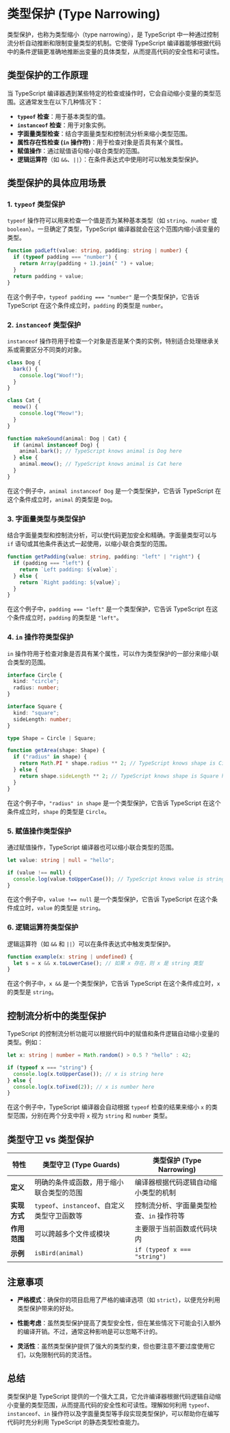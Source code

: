 # 类型保护 (Type Narrowing)

类型保护，也称为类型缩小（type narrowing），是 TypeScript 中一种通过控制流分析自动推断和限制变量类型的机制。它使得 TypeScript 编译器能够根据代码中的条件逻辑更准确地推断出变量的具体类型，从而提高代码的安全性和可读性。

## 类型保护的工作原理

当 TypeScript 编译器遇到某些特定的检查或操作时，它会自动缩小变量的类型范围。这通常发生在以下几种情况下：

- **`typeof` 检查**：用于基本类型的值。
- **`instanceof` 检查**：用于对象实例。
- **字面量类型检查**：结合字面量类型和控制流分析来缩小类型范围。
- **属性存在性检查 (`in` 操作符)**：用于检查对象是否具有某个属性。
- **赋值操作**：通过赋值语句缩小联合类型的范围。
- **逻辑运算符**（如 `&&`、`||`）：在条件表达式中使用时可以触发类型保护。

## 类型保护的具体应用场景

### 1. `typeof` 类型保护

`typeof` 操作符可以用来检查一个值是否为某种基本类型（如 `string`、`number` 或 `boolean`）。一旦确定了类型，TypeScript 编译器就会在这个范围内缩小该变量的类型。

```typescript
function padLeft(value: string, padding: string | number) {
  if (typeof padding === "number") {
    return Array(padding + 1).join(" ") + value;
  }
  return padding + value;
}
```

在这个例子中，`typeof padding === "number"` 是一个类型保护，它告诉 TypeScript 在这个条件成立时，`padding` 的类型是 `number`。

### 2. `instanceof` 类型保护

`instanceof` 操作符用于检查一个对象是否是某个类的实例，特别适合处理继承关系或需要区分不同类的对象。

```typescript
class Dog {
  bark() {
    console.log("Woof!");
  }
}

class Cat {
  meow() {
    console.log("Meow!");
  }
}

function makeSound(animal: Dog | Cat) {
  if (animal instanceof Dog) {
    animal.bark(); // TypeScript knows animal is Dog here
  } else {
    animal.meow(); // TypeScript knows animal is Cat here
  }
}
```

在这个例子中，`animal instanceof Dog` 是一个类型保护，它告诉 TypeScript 在这个条件成立时，`animal` 的类型是 `Dog`。

### 3. 字面量类型与类型保护

结合字面量类型和控制流分析，可以使代码更加安全和精确。字面量类型可以与 `if` 语句或其他条件表达式一起使用，以缩小联合类型的范围。

```typescript
function getPadding(value: string, padding: "left" | "right") {
  if (padding === "left") {
    return `Left padding: ${value}`;
  } else {
    return `Right padding: ${value}`;
  }
}
```

在这个例子中，`padding === "left"` 是一个类型保护，它告诉 TypeScript 在这个条件成立时，`padding` 的类型是 `"left"`。

### 4. `in` 操作符类型保护

`in` 操作符用于检查对象是否具有某个属性，可以作为类型保护的一部分来缩小联合类型的范围。

```typescript
interface Circle {
  kind: "circle";
  radius: number;
}

interface Square {
  kind: "square";
  sideLength: number;
}

type Shape = Circle | Square;

function getArea(shape: Shape) {
  if ("radius" in shape) {
    return Math.PI * shape.radius ** 2; // TypeScript knows shape is Circle here
  } else {
    return shape.sideLength ** 2; // TypeScript knows shape is Square here
  }
}
```

在这个例子中，`"radius" in shape` 是一个类型保护，它告诉 TypeScript 在这个条件成立时，`shape` 的类型是 `Circle`。

### 5. 赋值操作类型保护

通过赋值操作，TypeScript 编译器也可以缩小联合类型的范围。

```typescript
let value: string | null = "hello";

if (value !== null) {
  console.log(value.toUpperCase()); // TypeScript knows value is string here
}
```

在这个例子中，`value !== null` 是一个类型保护，它告诉 TypeScript 在这个条件成立时，`value` 的类型是 `string`。

### 6. 逻辑运算符类型保护

逻辑运算符（如 `&&` 和 `||`）可以在条件表达式中触发类型保护。

```typescript
function example(x: string | undefined) {
  let s = x && x.toLowerCase(); // 如果 x 存在，则 x 是 string 类型
}
```

在这个例子中，`x &&` 是一个类型保护，它告诉 TypeScript 在这个条件成立时，`x` 的类型是 `string`。

## 控制流分析中的类型保护

TypeScript 的控制流分析功能可以根据代码中的赋值和条件逻辑自动缩小变量的类型。例如：

```typescript
let x: string | number = Math.random() > 0.5 ? "hello" : 42;

if (typeof x === "string") {
  console.log(x.toUpperCase()); // x is string here
} else {
  console.log(x.toFixed(2)); // x is number here
}
```

在这个例子中，TypeScript 编译器会自动根据 `typeof` 检查的结果来缩小 `x` 的类型范围，分别在两个分支中将 `x` 视为 `string` 和 `number` 类型。

## 类型守卫 vs 类型保护

| 特性         | 类型守卫 (Type Guards)                       | 类型保护 (Type Narrowing)                 |
| ------------ | -------------------------------------------- | ----------------------------------------- |
| **定义**     | 明确的条件或函数，用于缩小联合类型的范围     | 编译器根据代码逻辑自动缩小类型的机制      |
| **实现方式** | `typeof`、`instanceof`、自定义类型守卫函数等 | 控制流分析、字面量类型检查、`in` 操作符等 |
| **作用范围** | 可以跨越多个文件或模块                       | 主要限于当前函数或代码块内                |
| **示例**     | `isBird(animal)`                             | `if (typeof x === "string")`              |

## 注意事项

- **严格模式**：确保你的项目启用了严格的编译选项（如 `strict`），以便充分利用类型保护带来的好处。
- **性能考虑**：虽然类型保护提高了类型安全性，但在某些情况下可能会引入额外的编译开销。不过，通常这种影响是可以忽略不计的。

- **灵活性**：虽然类型保护提供了强大的类型约束，但也要注意不要过度使用它们，以免限制代码的灵活性。

## 总结

类型保护是 TypeScript 提供的一个强大工具，它允许编译器根据代码逻辑自动缩小变量的类型范围，从而提高代码的安全性和可读性。理解如何利用 `typeof`、`instanceof`、`in` 操作符以及字面量类型等手段实现类型保护，可以帮助你在编写代码时充分利用 TypeScript 的静态类型检查能力。
